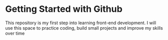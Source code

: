 # Getting Started with Github

This repository is my first step into learning front-end development.
I will use this space to practice coding, build small projects and improve my skills over time

